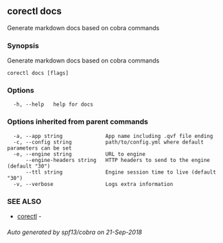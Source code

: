 ## corectl docs

Generate markdown docs based on cobra commands

### Synopsis

Generate markdown docs based on cobra commands

```
corectl docs [flags]
```

### Options

```
  -h, --help   help for docs
```

### Options inherited from parent commands

```
  -a, --app string              App name including .qvf file ending
  -c, --config string           path/to/config.yml where default parameters can be set
  -e, --engine string           URL to engine
      --engine-headers string   HTTP headers to send to the engine (default "30")
      --ttl string              Engine session time to live (default "30")
  -v, --verbose                 Logs extra information
```

### SEE ALSO

* [corectl](corectl.md)	 - 

###### Auto generated by spf13/cobra on 21-Sep-2018
